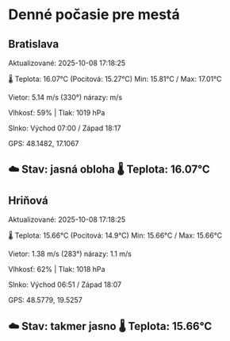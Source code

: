 ﻿# Denné počasie pre mestá

## Bratislava
Aktualizované: 2025-10-08 17:18:25

🌡️ Teplota: 16.07°C 
(Pocitová: 15.27°C)
Min: 15.81°C / Max: 17.01°C

Vietor: 5.14 m/s    (330°) 
nárazy:  m/s

Vlhkosť: 59% | Tlak: 1019 hPa

Slnko: Východ 07:00 / Západ 18:17

GPS: 48.1482, 17.1067

☁️ Stav: jasná obloha        🌡️ Teplota: 16.07°C
---

## Hriňová
Aktualizované: 2025-10-08 17:18:25

🌡️ Teplota: 15.66°C 
(Pocitová: 14.9°C)
Min: 15.66°C / Max: 15.66°C

Vietor: 1.38 m/s (283°)
nárazy: 1.1 m/s

Vlhkosť: 62% | Tlak: 1018 hPa

Slnko: Východ 06:51 / Západ 18:07

GPS: 48.5779, 19.5257

☁️ Stav: takmer jasno        🌡️ Teplota: 15.66°C
---
